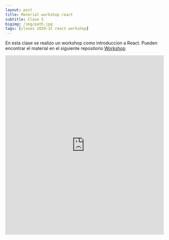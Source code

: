 ```yaml
---
layout: post
title: Material workshop react
subtitle: Clase 5
bigimg: /img/path.jpg
tags: [clases 2020-1C react workshop]
---
```


En esta clase se realizo un workshop como introduccion a React. Pueden encontrar el material en el siguiente repositorio 
[Workshop](https://github.com/MaxiSuppes/intro-react)


<style>
.responsive-wrap iframe{ max-width: 100%;}
</style>
<div class="responsive-wrap">
<!-- this is the embed code provided by Google -->
  <iframe src="https://docs.google.com/presentation/d/1744McYIL_TiGuWIKE5yRwPGwwwFgn8uoLSt_N75ISZg/embed?start=false&loop=false&delayms=3000" frameborder="0" width="960" height="569" allowfullscreen="true" mozallowfullscreen="true" webkitallowfullscreen="true"></iframe>
<!-- Google embed ends -->
</div>
